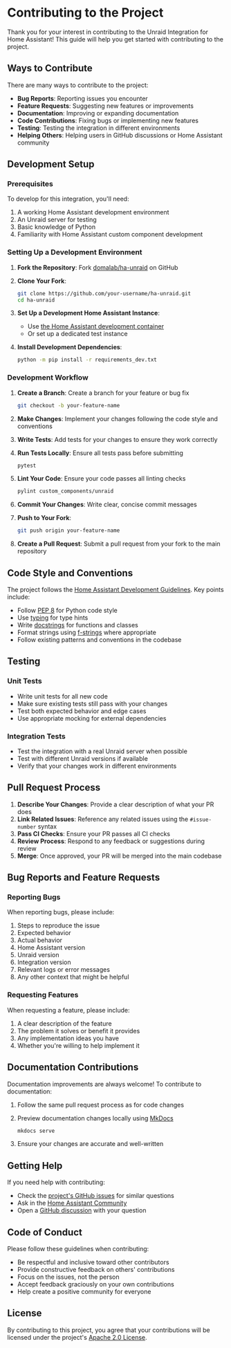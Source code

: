 # Contributing to the Project

Thank you for your interest in contributing to the Unraid Integration for Home Assistant! This guide will help you get started with contributing to the project.

## Ways to Contribute

There are many ways to contribute to the project:

- **Bug Reports**: Reporting issues you encounter
- **Feature Requests**: Suggesting new features or improvements
- **Documentation**: Improving or expanding documentation
- **Code Contributions**: Fixing bugs or implementing new features
- **Testing**: Testing the integration in different environments
- **Helping Others**: Helping users in GitHub discussions or Home Assistant community

## Development Setup

### Prerequisites

To develop for this integration, you'll need:

1. A working Home Assistant development environment
2. An Unraid server for testing
3. Basic knowledge of Python
4. Familiarity with Home Assistant custom component development

### Setting Up a Development Environment

1. **Fork the Repository**: Fork [domalab/ha-unraid](https://github.com/domalab/ha-unraid) on GitHub
2. **Clone Your Fork**:

   ```bash
   git clone https://github.com/your-username/ha-unraid.git
   cd ha-unraid
   ```

3. **Set Up a Development Home Assistant Instance**:
   - Use [the Home Assistant development container](https://developers.home-assistant.io/docs/development_environment)
   - Or set up a dedicated test instance
4. **Install Development Dependencies**:

   ```bash
   python -m pip install -r requirements_dev.txt
   ```

### Development Workflow

1. **Create a Branch**: Create a branch for your feature or bug fix

   ```bash
   git checkout -b your-feature-name
   ```

2. **Make Changes**: Implement your changes following the code style and conventions
3. **Write Tests**: Add tests for your changes to ensure they work correctly
4. **Run Tests Locally**: Ensure all tests pass before submitting

   ```bash
   pytest
   ```

5. **Lint Your Code**: Ensure your code passes all linting checks

   ```bash
   pylint custom_components/unraid
   ```

6. **Commit Your Changes**: Write clear, concise commit messages
7. **Push to Your Fork**:

   ```bash
   git push origin your-feature-name
   ```

8. **Create a Pull Request**: Submit a pull request from your fork to the main repository

## Code Style and Conventions

The project follows the [Home Assistant Development Guidelines](https://developers.home-assistant.io/docs/development_guidelines). Key points include:

- Follow [PEP 8](https://www.python.org/dev/peps/pep-0008/) for Python code style
- Use [typing](https://docs.python.org/3/library/typing.html) for type hints
- Write [docstrings](https://www.python.org/dev/peps/pep-0257/) for functions and classes
- Format strings using [f-strings](https://www.python.org/dev/peps/pep-0498/) where appropriate
- Follow existing patterns and conventions in the codebase

## Testing

### Unit Tests

- Write unit tests for all new code
- Make sure existing tests still pass with your changes
- Test both expected behavior and edge cases
- Use appropriate mocking for external dependencies

### Integration Tests

- Test the integration with a real Unraid server when possible
- Test with different Unraid versions if available
- Verify that your changes work in different environments

## Pull Request Process

1. **Describe Your Changes**: Provide a clear description of what your PR does
2. **Link Related Issues**: Reference any related issues using the `#issue-number` syntax
3. **Pass CI Checks**: Ensure your PR passes all CI checks
4. **Review Process**: Respond to any feedback or suggestions during review
5. **Merge**: Once approved, your PR will be merged into the main codebase

## Bug Reports and Feature Requests

### Reporting Bugs

When reporting bugs, please include:

1. Steps to reproduce the issue
2. Expected behavior
3. Actual behavior
4. Home Assistant version
5. Unraid version
6. Integration version
7. Relevant logs or error messages
8. Any other context that might be helpful

### Requesting Features

When requesting a feature, please include:

1. A clear description of the feature
2. The problem it solves or benefit it provides
3. Any implementation ideas you have
4. Whether you're willing to help implement it

## Documentation Contributions

Documentation improvements are always welcome! To contribute to documentation:

1. Follow the same pull request process as for code changes
2. Preview documentation changes locally using [MkDocs](https://www.mkdocs.org/)

   ```bash
   mkdocs serve
   ```

3. Ensure your changes are accurate and well-written

## Getting Help

If you need help with contributing:

- Check the [project's GitHub issues](https://github.com/domalab/ha-unraid/issues) for similar questions
- Ask in the [Home Assistant Community](https://community.home-assistant.io/)
- Open a [GitHub discussion](https://github.com/domalab/ha-unraid/discussions) with your question

## Code of Conduct

Please follow these guidelines when contributing:

- Be respectful and inclusive toward other contributors
- Provide constructive feedback on others' contributions
- Focus on the issues, not the person
- Accept feedback graciously on your own contributions
- Help create a positive community for everyone

## License

By contributing to this project, you agree that your contributions will be licensed under the project's [Apache 2.0 License](https://github.com/domalab/ha-unraid/blob/main/LICENSE).
